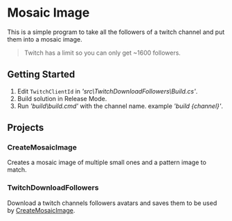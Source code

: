 # Mosaic Image
This is a simple program to take all the followers of a twitch channel and put them into a mosaic image.

> Twitch has a limit so you can only get ~1600 followers.

## Getting Started

1. Edit ```TwitchClientId``` in _'src\TwitchDownloadFollowers\Build.cs'_.
2. Build solution in Release Mode.
3. Run _'build\build.cmd'_ with the channel name. example _'build {channel}'_.

## Projects
### CreateMosaicImage
Creates a mosaic image of multiple small ones and a pattern image to match. 

### TwitchDownloadFollowers
Download a twitch channels followers avatars and saves them to be used by [CreateMosaicImage]().
